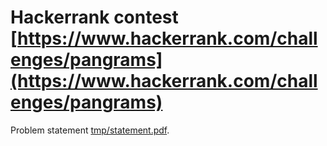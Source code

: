 # Hackerrank contest [https://www.hackerrank.com/challenges/pangrams](https://www.hackerrank.com/challenges/pangrams)

Problem statement [tmp/statement.pdf](tmp/statement.pdf).

